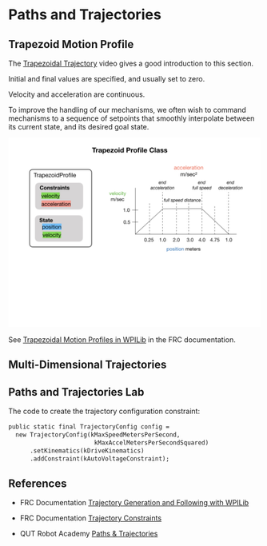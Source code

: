 # Paths and Trajectories

## <a name="trapezoidProfile"></a>Trapezoid Motion Profile
<!-- Controller Hierarchy Kelly Ch 7.1.1.3 create diagram... -->

The [Trapezoidal Trajectory](https://robotacademy.net.au/masterclass/paths-and-trajectories/?lesson=112) video gives a good introduction to this section.

Initial and final values are specified, and usually set to zero.

Velocity and acceleration are continuous.

To improve the handling of our mechanisms, we often wish to command mechanisms to a sequence of setpoints that smoothly interpolate between its current state, and its desired goal state.

![Trapezoid Profile](../../images/FRCDynamics/FRCDynamics.003.jpeg)

See [Trapezoidal Motion Profiles in WPILib](https://docs.wpilib.org/en/stable/docs/software/advanced-controls/controllers/trapezoidal-profiles.html) in the FRC documentation.



## <a name="trajectories"></a>Multi-Dimensional Trajectories


## <a name="lab"></a>Paths and Trajectories Lab
The code to create the trajectory configuration constraint:

    public static final TrajectoryConfig config =
      new TrajectoryConfig(kMaxSpeedMetersPerSecond, 
                            kMaxAccelMetersPerSecondSquared)
          .setKinematics(kDriveKinematics)
          .addConstraint(kAutoVoltageConstraint);

## References
- FRC Documentation [Trajectory Generation and Following with WPILib](https://docs.wpilib.org/en/latest/docs/software/advanced-controls/trajectories/index.html)

- FRC Documentation [Trajectory Constraints](https://docs.wpilib.org/en/latest/docs/software/advanced-controls/trajectories/constraints.html)

- QUT Robot Academy [Paths & Trajectories](https://robotacademy.net.au/masterclass/paths-and-trajectories/)

<!-- <h3><span style="float:left">
<a href="LQR">Previous</a></span>
<span style="float:right">
<a href="controlIndex">Back</a></span></h3> -->